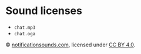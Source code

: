 # Sound licenses

- `chat.mp3`
- `chat.oga`

© [notificationsounds.com](https://notificationsounds.com/notification-sounds/intuition-561), licensed under [CC BY 4.0](https://creativecommons.org/licenses/by-sa/4.0/).

